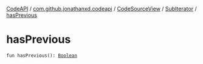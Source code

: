 [CodeAPI](../../../index.md) / [com.github.jonathanxd.codeapi](../../index.md) / [CodeSourceView](../index.md) / [SubIterator](index.md) / [hasPrevious](.)

# hasPrevious

`fun hasPrevious(): `[`Boolean`](https://kotlinlang.org/api/latest/jvm/stdlib/kotlin/-boolean/index.html)